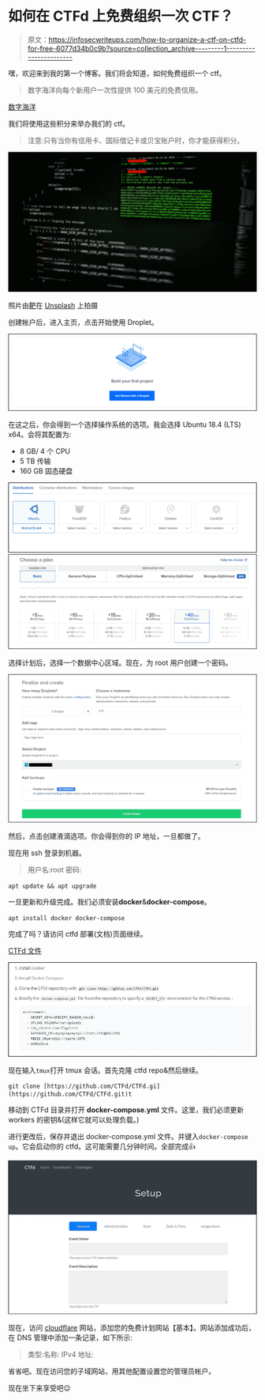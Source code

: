 # 如何在 CTFd 上免费组织一次 CTF？

> 原文：<https://infosecwriteups.com/how-to-organize-a-ctf-on-ctfd-for-free-6077d34b0c9b?source=collection_archive---------1----------------------->

嘿，欢迎来到我的第一个博客。我们将会知道，如何免费组织一个 ctf。

> 数字海洋向每个新用户一次性提供 100 美元的免费信用。

[数字海洋](https://www.digitalocean.com/)

我们将使用这些积分来举办我们的 ctf。

> 注意:只有当你有信用卡、国际借记卡或贝宝账户时，你才能获得积分。

![](img/b97e31228fcfd2e4bad7f33b48c3f786.png)

照片由[靶](https://unsplash.com/@arget?utm_source=unsplash&utm_medium=referral&utm_content=creditCopyText)在 [Unsplash](/s/photos/hacking?utm_source=unsplash&utm_medium=referral&utm_content=creditCopyText) 上拍摄

创建帐户后，进入主页，点击开始使用 Droplet。

![](img/92dfc06ad4eaf4cd97b5a8c1257cbc83.png)

在这之后，你会得到一个选择操作系统的选项。我会选择 Ubuntu 18.4 (LTS) x64。会将其配置为:

*   8 GB/ 4 个 CPU
*   5 TB 传输
*   160 GB 固态硬盘

![](img/480e4a91cb81172ed9d9fbece566a455.png)![](img/f4341b7dadd8c48fdef4180380ec868f.png)

选择计划后，选择一个数据中心区域。现在，为 root 用户创建一个密码。

![](img/e4ce4a45c7c84d163b1dc62d770311fa.png)

然后，点击创建液滴选项。你会得到你的 IP 地址，一旦都做了。

现在用 ssh 登录到机器。

> 用户名:root 密码:

`apt update && apt upgrade`

一旦更新和升级完成。我们必须安装**docker**&**docker-compose**。

`apt install docker docker-compose`

完成了吗？请访问 ctfd 部署(文档)页面继续。

[CTFd 文件](https://docs.ctfd.io/docs/deployment/)

![](img/3392f6b9bc95e0f2f105723436956f61.png)

现在输入`tmux`打开 tmux 会话。首先克隆 ctfd repo&然后继续。

```
git clone [https://github.com/CTFd/CTFd.gi](https://github.com/CTFd/CTFd.git)t
```

移动到 CTFd 目录并打开 **docker-compose.yml** 文件。这里，我们必须更新 workers 的密钥&(这样它就可以处理负载。)

进行更改后，保存并退出 docker-compose.yml 文件。并键入`docker-compose up`。它会启动你的 ctfd。这可能需要几分钟时间。全部完成👍

![](img/8a4b79fe073a5aa05733c8455c6ac9cc.png)

现在，访问 [cloudflare](https://www.cloudflare.com/) 网站，添加您的免费计划网站【基本】。网站添加成功后，在 DNS 管理中添加一条记录，如下所示:

> 类型:名称: <subdomain>IPv4 地址:</subdomain>

省省吧。现在访问您的子域网站，用其他配置设置您的管理员帐户。

现在坐下来享受吧😉